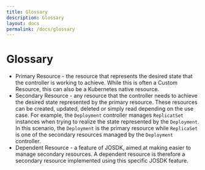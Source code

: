```yaml
---
title: Glossary 
description: Glossary 
layout: docs 
permalink: /docs/glossary
---
```


# Glossary

- Primary Resource - the resource that represents the desired state that the controller is working
  to achieve. While this is often a Custom Resource, this can also be a Kubernetes native resource.
- Secondary Resource - any resource that the controller needs to achieve the desired state
  represented by the primary resource. These resources can be created, updated, deleted or simply
  read depending on the use case. For example, the `Deployment` controller manages `ReplicatSet`
  instances when trying to realize the state represented by the `Deployment`. In this scenario,
  the `Deployment` is the primary resource while `ReplicaSet` is one of the secondary resources
  managed by the `Deployment` controller.
- Dependent Resource - a feature of JOSDK, aimed at making easier to manage secondary resources. A
  dependent resource is therefore a secondary resource implemented using this specific JOSDK
  feature. 